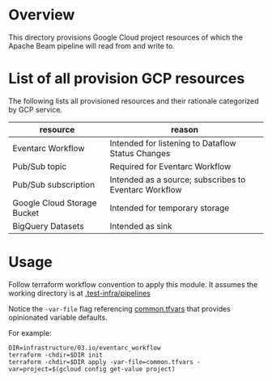 <!--
    Licensed to the Apache Software Foundation (ASF) under one
    or more contributor license agreements.  See the NOTICE file
    distributed with this work for additional information
    regarding copyright ownership.  The ASF licenses this file
    to you under the Apache License, Version 2.0 (the
    "License"); you may not use this file except in compliance
    with the License.  You may obtain a copy of the License at

      http://www.apache.org/licenses/LICENSE-2.0

    Unless required by applicable law or agreed to in writing,
    software distributed under the License is distributed on an
    "AS IS" BASIS, WITHOUT WARRANTIES OR CONDITIONS OF ANY
    KIND, either express or implied.  See the License for the
    specific language governing permissions and limitations
    under the License.
-->

# Overview

This directory provisions Google Cloud project resources of which the
Apache Beam pipeline will read from and write to.

# List of all provision GCP resources

The following lists all provisioned resources and their rationale
categorized by GCP service.

| resource                    | reason                                                |
|-----------------------------|-------------------------------------------------------|
| Eventarc Workflow           | Intended for listening to Dataflow Status Changes     |
| Pub/Sub topic               | Required for Eventarc Workflow                        |
| Pub/Sub subscription        | Intended as a source; subscribes to Eventarc Workflow |
| Google Cloud Storage Bucket | Intended for temporary storage                        |
| BigQuery Datasets           | Intended as sink                                      |

# Usage

Follow terraform workflow convention to apply this module. It assumes the
working directory is at
[.test-infra/pipelines](../../..)

Notice the `-var-file` flag referencing [common.tfvars](common.tfvars) that
provides opinionated variable defaults.

For example:

```
DIR=infrastructure/03.io/eventarc_workflow
terraform -chdir=$DIR init
terraform -chdir=$DIR apply -var-file=common.tfvars -var=project=$(gcloud config get-value project)
```

